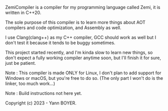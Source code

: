 ZemiCompiler is a compiler for my programming language called Zemi, it is written in C++20.




The sole purpose of this compiler is to learn more things about AOT compilers
and code optimization, and Assembly as well.





I use Clang(clang++) as my C++ compiler, GCC should work as well but I don't test it because it tends to be buggy sometimes.





This project started recently, and I'm kinda slow to learn new things, so don't expect a fully working compiler anytime soon, but I'll finish it for sure, just be patient.





Note : This compiler is made ONLY for Linux, I don't plan to add support for Windows or macOS, but you're free to do so.
(The only part I won't do is the linker, too much work...)



Note : Build instructions not here yet.





Copyright (c) 2023 - Yann BOYER.